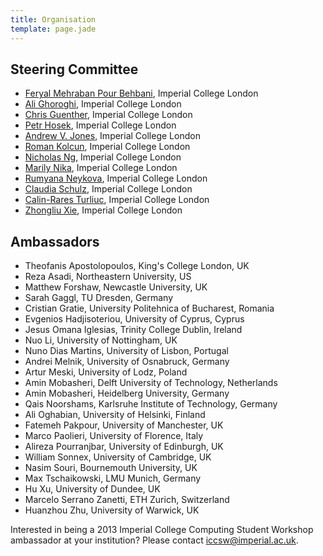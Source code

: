 ```yaml
---
title: Organisation
template: page.jade
---
```


## Steering Committee

* [Feryal Mehraban Pour Behbani](http://www.doc.ic.ac.uk/~fm1210/),
  Imperial College London
* [Ali Ghoroghi](http://www.doc.ic.ac.uk/~aghorogh/), Imperial College
  London
* [Chris Guenther](https://www.doc.ic.ac.uk/~mcg05/), Imperial College
  London
* [Petr Hosek](http://www.doc.ic.ac.uk/~ph1310/), Imperial College
  London
* [Andrew V. Jones](http://www.doc.ic.ac.uk/~andrewj/), Imperial College
  London
* [Roman Kolcun](http://www.doc.ic.ac.uk/~rk1208/), Imperial College
  London
* [Nicholas Ng](http://www.doc.ic.ac.uk/~cn06/page/), Imperial College
  London
* [Marily Nika](http://www.marily.me/), Imperial College London
* [Rumyana Neykova](http://www.doc.ic.ac.uk/~rn710/), Imperial
  College London
* [Claudia Schulz](http://www.doc.ic.ac.uk/~cis11/), Imperial
  College London
* [Calin-Rares Turliuc](http://www.doc.ic.ac.uk/~ct1810/), Imperial
  College London
* [Zhongliu Xie](http://www.doc.ic.ac.uk/~zx10/), Imperial
  College London

## Ambassadors

* Theofanis Apostolopoulos, King's College London, UK
* Reza Asadi, Northeastern University, US
* Matthew Forshaw, Newcastle University, UK
* Sarah Gaggl, TU Dresden, Germany
* Cristian Gratie, University Politehnica of Bucharest, Romania
* Evgenios Hadjisoteriou, University of Cyprus, Cyprus
* Jesus Omana Iglesias, Trinity College Dublin, Ireland
* Nuo Li, University of Nottingham, UK
* Nuno Dias Martins, University of Lisbon, Portugal
* Andrei Melnik, University of Osnabruck, Germany
* Artur Meski, University of Lodz, Poland
* Amin Mobasheri, Delft University of Technology, Netherlands
* Amin Mobasheri, Heidelberg University, Germany
* Qais Noorshams, Karlsruhe Institute of Technology, Germany
* Ali Oghabian, University of Helsinki, Finland
* Fatemeh Pakpour, University of Manchester, UK
* Marco Paolieri, University of Florence, Italy
* Alireza Pourranjbar, University of Edinburgh, UK
* William Sonnex, University of Cambridge, UK
* Nasim Souri, Bournemouth University, UK
* Max Tschaikowski, LMU Munich, Germany
* Hu Xu, University of Dundee, UK
* Marcelo Serrano Zanetti, ETH Zurich, Switzerland
* Huanzhou Zhu, University of Warwick, UK

Interested in being a 2013 Imperial College Computing Student Workshop
ambassador at your institution? Please contact
[iccsw@imperial.ac.uk](mailto:iccsw@imperial.ac.uk).
